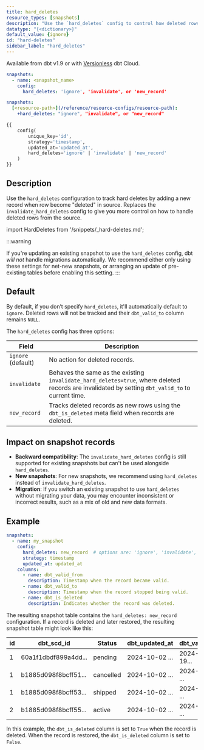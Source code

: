 ```yaml
---
title: hard_deletes
resource_types: [snapshots]
description: "Use the `hard_deletes` config to control how deleted rows are tracked in your snapshot table."
datatype: "{<dictionary>}"
default_value: {ignore}
id: "hard-deletes"
sidebar_label: "hard_deletes"
---
```


Available from dbt v1.9 or with [Versionless](/docs/dbt-versions/upgrade-dbt-version-in-cloud#versionless) dbt Cloud.


<File name='snapshots/schema.yml'>

```yaml
snapshots:
  - name: <snapshot_name>
    config:
      hard_deletes: 'ignore', 'invalidate', or 'new_record'
```
</File>

<File name='dbt_project.yml'>

```yml
snapshots:
  [<resource-path>](/reference/resource-configs/resource-path):
    +hard_deletes: "ignore", "invalidate", or "new_record"
```

</File>

<File name='snapshots/<filename>.sql'>

```sql
{{
    config(
        unique_key='id',
        strategy='timestamp',
        updated_at='updated_at',
        hard_deletes='ignore' | 'invalidate' | 'new_record'
    )
}}
```

</File>


## Description

Use the `hard_deletes` configuration to track hard deletes by adding a new record when row become "deleted" in source. 
Replaces the `invalidate_hard_deletes` config to give you more control on how to handle deleted rows from the source.

import HardDeletes from '/snippets/_hard-deletes.md';

<HardDeletes />

:::warning

If you're updating an existing snapshot to use the `hard_deletes` config, dbt _will not_ handle migrations automatically. We recommend either only using these settings for net-new snapshots, or arranging an update of pre-existing tables before enabling this setting.
:::

## Default

By default, if you don’t specify `hard_deletes`, it'll automatically default to `ignore`. Deleted rows will not be tracked and their `dbt_valid_to` column remains `NULL`.

The `hard_deletes` config has three options:

| Field | Description |
| --------- | ----------- |
| `ignore` (default) | No action for deleted records. |
| `invalidate` | Behaves the same as the existing `invalidate_hard_deletes=true`, where deleted records are invalidated by setting `dbt_valid_to` to current time. |
| `new_record` | Tracks deleted records as new rows using the `dbt_is_deleted` meta field when records are deleted.|

## Impact on snapshot records

- **Backward compatibility**: The `invalidate_hard_deletes` config is still supported for existing snapshots but can't be used alongside `hard_deletes`.
- **New snapshots**: For new snapshots, we recommend using `hard_deletes` instead of `invalidate_hard_deletes`.
- **Migration**: If you switch an existing snapshot to use `hard_deletes` without migrating your data, you may encounter inconsistent or incorrect results, such as a mix of old and new data formats.

## Example

<File name='snapshots/schema.yml'>

```yaml
snapshots:
  - name: my_snapshot
    config:
      hard_deletes: new_record  # options are: 'ignore', 'invalidate', or 'new_record'
      strategy: timestamp
      updated_at: updated_at
    columns:
      - name: dbt_valid_from
        description: Timestamp when the record became valid.
      - name: dbt_valid_to
        description: Timestamp when the record stopped being valid.
      - name: dbt_is_deleted
        description: Indicates whether the record was deleted.
```

</File>

The resulting snapshot table contains the `hard_deletes: new_record` configuration. If a record is deleted and later restored, the resulting snapshot table might look like this:

| id | dbt_scd_id           |   Status | dbt_updated_at       |   dbt_valid_from    |     dbt_valid_to     | dbt_is_deleted | 
| -- | -------------------- | -----    | -------------------- | --------------------| -------------------- | ----------- |
|  1 | 60a1f1dbdf899a4dd... | pending  | 2024-10-02 ...       | 2024-05-19...       | 2024-05-20 ...       | False       | 
|  1 | b1885d098f8bcff51... | cancelled| 2024-10-02 ...       | 2024-05-20 ...      | 2024-06-03 ...       | True        | 
|  1 | b1885d098f8bcff53... | shipped  | 2024-10-02 ...       | 2024-06-03 ...      |                      | False       | 
|  2 | b1885d098f8bcff55... | active   | 2024-10-02 ...       | 2024-05-19 ...      |                      | False       | 
 
In this example, the `dbt_is_deleted` column is set to `True` when the record is deleted. When the record is restored, the `dbt_is_deleted` column is set to `False`.
